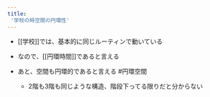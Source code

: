```yaml
---
title:
 '学校の時空間の円環性'
---
```


- [[学校]]では、基本的に同じルーティンで動いている
- なので、[[円環時間]]であると言える

- あと、空間も円環的であると言える #円環空間
    - 2階も3階も同じような構造、階段下ってる限りだと分からない


